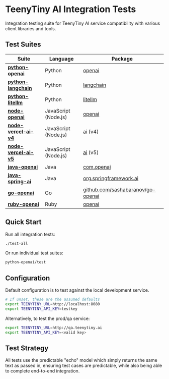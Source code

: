 # TeenyTiny AI Integration Tests

Integration testing suite for TeenyTiny AI service compatibility with various client libraries and tools.

## Test Suites

| Suite | Language | Package |
| --- | --- | --- |
| **[python-openai](python-openai/)** | Python | [openai](https://github.com/openai/openai-python) |
| **[python-langchain](python-langchain/)** | Python | [langchain](https://python.langchain.com/docs/introduction/) |
| **[python-litellm](python-litellm/)** | Python | [litellm](https://docs.litellm.ai/#litellm-python-sdk) |
| **[node-openai](node-openai/)** | JavaScript (Node.js) | [openai](https://github.com/openai/openai-node) |
| **[node-vercel-ai-v4](node-vercel-ai-v4/)** | JavaScript (Node.js) | [ai](https://ai-sdk.dev/) (v4) |
| **[node-vercel-ai-v5](node-vercel-ai-v5/)** | JavaScript (Node.js) | [ai](https://v5.ai-sdk.dev/) (v5) |
| **[java-openai](java-openai/)** | Java | [com.openai](https://github.com/openai/openai-java) |
| **[java-spring-ai](java-spring-ai/)** | Java | [org.springframework.ai](https://docs.spring.io/spring-ai/reference/) |
| **[go-openai](go-openai/)** | Go | [github.com/sashabaranov/go-openai](https://github.com/sashabaranov/go-openai) |
| **[ruby-openai](ruby-openai/)** | Ruby | [openai](https://github.com/alexrudall/ruby-openai) |

## Quick Start

Run all integration tests:
```bash
./test-all
```

Or run individual test suites:
```bash
python-openai/test
```


## Configuration

Default configuration is to test against the local development service.

```bash
# If unset, these are the assumed defaults
export TEENYTINY_URL=http://localhost:8080
export TEENYTINY_API_KEY=testkey
```

Alternatively, to test the prod/qa service:

```bash
export TEENYTINY_URL=http://qa.teenytiny.ai
export TEENYTINY_API_KEY=<valid key>
```


## Test Strategy

All tests use the predictable "echo" model which simply returns the same text as passed in,
ensuring test cases are predictable, while also being able to complete end-to-end integration.

